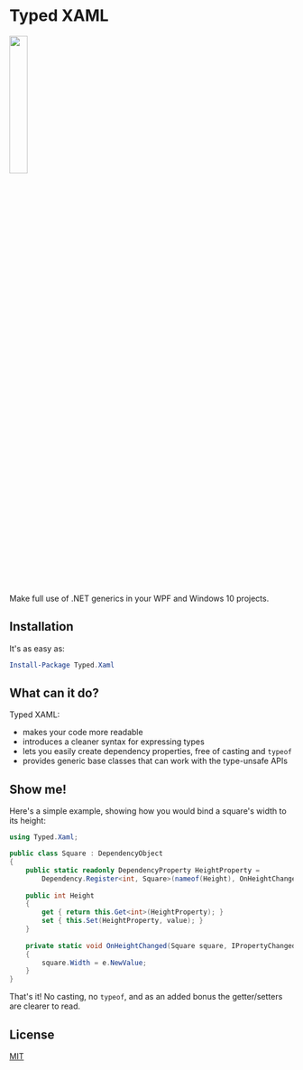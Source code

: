 # Typed XAML

<img src="http://i.imgur.com/dm65ZkB.png" width="25%"/>

Make full use of .NET generics in your WPF and Windows 10 projects.

## Installation

It's as easy as:

```powershell
Install-Package Typed.Xaml
```

## What can it do?

Typed XAML:

- makes your code more readable
- introduces a cleaner syntax for expressing types
- lets you easily create dependency properties, free of casting and `typeof`
- provides generic base classes that can work with the type-unsafe APIs

## Show me!

Here's a simple example, showing how you would bind a square's width to its height:

```csharp
using Typed.Xaml;

public class Square : DependencyObject
{
    public static readonly DependencyProperty HeightProperty =
        Dependency.Register<int, Square>(nameof(Height), OnHeightChanged);
    
    public int Height
    {
        get { return this.Get<int>(HeightProperty); }
        set { this.Set(HeightProperty, value); }
    }
    
    private static void OnHeightChanged(Square square, IPropertyChangedArgs<int> e)
    {
        square.Width = e.NewValue;
    }
}
```

That's it! No casting, no `typeof`, and as an added bonus the getter/setters are clearer to read.

## License

[MIT](LICENSE)
